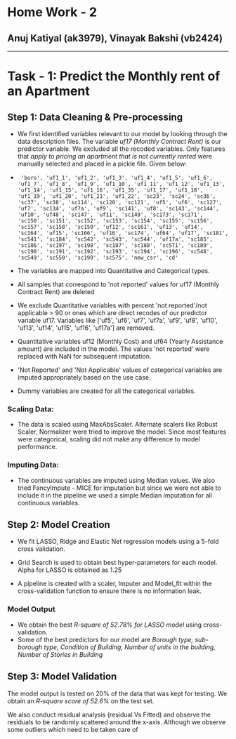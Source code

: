 # Home Work - 2
## Anuj Katiyal (ak3979), Vinayak Bakshi (vb2424)
---

# Task - 1: Predict the Monthly rent of an Apartment

## Step 1: Data Cleaning & Pre-processing

* We first identified variables relevant to our model by looking through the data description files. The variable *uf17 (Monthly Contract Rent)* is our predictor variable. We excluded all the recoded variables. Only features that *apply to pricing an apartment that is not currently rented* were manually selected and placed in a pickle file. Given below:

*      'boro', 'uf1_1', 'uf1_2', 'uf1_3', 'uf1_4', 'uf1_5', 'uf1_6', 'uf1_7', 'uf1_8', 'uf1_9', 'uf1_10', 'uf1_11', 'uf1_12', 'uf1_13', 'uf1_14', 'uf1_15', 'uf1_16', 'uf1_35', 'uf1_17', 'uf1_18', 'uf1_19', 'uf1_20', 'uf1_21', 'uf1_22', 'sc23', 'sc24', 'sc36', 'sc37', 'sc38', 'sc114', 'sc120', 'sc121', 'uf5', 'uf6', 'sc127', 'uf7', 'sc134', 'uf7a', 'uf9', 'sc141', 'uf8', 'sc143', 'sc144', 'uf10', 'uf48', 'sc147', 'uf11', 'sc149', 'sc173', 'sc171', 'sc150', 'sc151', 'sc152', 'sc153', 'sc154', 'sc155', 'sc156', 'sc157', 'sc158', 'sc159', 'uf12', 'sc161', 'uf13', 'uf14', 'sc164', 'uf15', 'sc166', 'uf16', 'sc174', 'uf64', 'uf17', 'sc181', 'sc541', 'sc184', 'sc542', 'sc543', 'sc544', 'uf17a', 'sc185', 'sc186', 'sc197', 'sc198', 'sc187', 'sc188', 'sc571', 'sc189', 'sc190', 'sc191', 'sc192', 'sc193', 'sc194', 'sc196', 'sc548', 'sc549', 'sc550', 'sc199', 'sc575', 'new_csr', 'cd'

* The variables are mapped into Quantitative and Categorical types.

* All samples that correspond to 'not reported' values for uf17 (Monthly Contract Rent) are deleted

* We exclude Quantitative variables with percent 'not reported'/not applicable > 90 or ones which are direct recodes of our predictor variable uf17. Variables like ['uf5', 'uf6', 'uf7', 'uf7a', 'uf9', 'uf8', 'uf10', 'uf13', 'uf14', 'uf15', 'uf16', 'uf17a'] are removed.

* Quantitative variables uf12 (Monthly Cost) and uf64 (Yearly Assistance amount) are included in the model. The values 'not reported' were replaced with NaN for subsequent imputation.

* 'Not Reported' and 'Not Applicable' values of categorical variables are imputed appropriately based on the use case.

* Dummy variables are created for all the categorical variables.

### Scaling Data:
* The data is scaled using MaxAbsScaler. Alternate scalers like Robust Scaler, Normalizer were tried to improve the model. Since most features were categorical, scaling did not make any difference to model performance.

### Imputing Data:
* The continuous variables are imputed using Median values. We also tried FancyImpute - MICE for imputation but since we were not able to include it in the pipeline we used a simple Median imputation for all continuous variables.


## Step 2: Model Creation

* We fit LASSO, Ridge and Elastic Net regression models using a 5-fold cross validation.

* Grid Search is used to obtain best hyper-parameters for each model. Alpha for LASSO is obtained as 1.25

* A pipeline is created with a scaler, Imputer and Model_fit within the cross-validation function to ensure there is no information leak.

### Model Output

* We obtain the best *R-square of  52.78% for LASSO model*  using cross-validation.
* Some of the best predictors for our model are *Borough type, sub-borough type, Condition of Building, Number of units in the building, Number of Stories in Building*


## Step 3: Model Validation

The model output is tested on 20% of the data that was kept for testing. We obtain an *R-square score of 52.6%* on the test set.

We also conduct residual analysis (residual Vs Fitted) and observe the residuals to be randomly scattered around the x-axis. Although we observe some outliers which need to be taken care of
